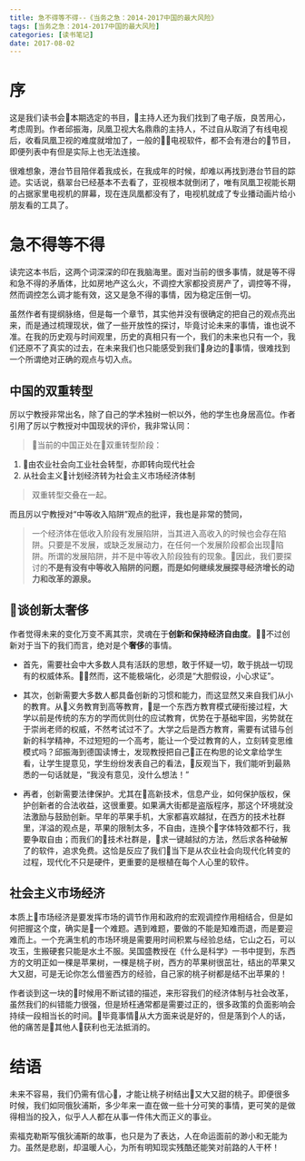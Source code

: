 ```yaml
---
title: 急不得等不得--《当务之急：2014-2017中国的最大风险》
tags: [当务之急：2014-2017中国的最大风险]
categories: [读书笔记]
date: 2017-08-02
---
```


# 序

这是我们读书会本期选定的书目，主持人还为我们找到了电子版，良苦用心，考虑周到。作者邱振海，凤凰卫视大名鼎鼎的主持人，不过自从取消了有线电视后，收看凤凰卫视的难度就增加了，一般的电视软件，都不会有港台的节目，即便列表中有但是实际上也无法连接。

很难想象，港台节目陪伴着我成长，在我成年的时候，却难以再找到港台节目的踪迹。实话说，翡翠台已经基本不去看了，亚视根本就倒闭了，唯有凤凰卫视能长期的占据家里电视机的屏幕，现在连凤凰都没有了，电视机就成了专业播动画片给小朋友看的工具了。
<!-- more -->
# 急不得等不得
读完这本书后，这两个词深深的印在我脑海里。面对当前的很多事情，就是等不得和急不得的矛盾体，比如房地产这么火，不调控大家都投资房产了，调控等不得，然而调控怎么调才能有效，这又是急不得的事情，因为稳定压倒一切。

虽然作者有提纲脉络，但是每一个章节，其实他并没有很确定的把自己的观点亮出来，而是通过梳理现状，做了一些开放性的探讨，毕竟讨论未来的事情，谁也说不准。在我的历史观与时间观里，历史的真相只有一个，我们的未来也只有一个，我们还原不了真实的过去，在未来我们也只能感受到我们身边的事情，很难找到一个所谓绝对正确的观点与切入点。

## 中国的双重转型
厉以宁教授非常出名，除了自己的学术独树一帜以外，他的学生也身居高位。作者引用了厉以宁教授对中国现状的评价，我非常认同：
> 当前的中国正处在双重转型阶段：
1. 由农业社会向工业社会转型，亦即转向现代社会
1. 从社会主义计划经济转为社会主义市场经济体制

> 双重转型交叠在一起。

而且厉以宁教授对“中等收入陷阱”观点的批评，我也是非常的赞同，
> 一个经济体在低收入阶段有发展陷阱，当其进入高收入的时候也会存在陷阱。只要是不发展，或缺乏发展动力，在任何一个发展阶段都会出现陷阱。所谓的发展陷阱，并不是中等收入阶段独有的现象。因此，我们要探讨的**不是有没有中等收入陷阱的问题，而是如何继续发展探寻经济增长的动力和改革的源泉。**

## 谈创新太奢侈
作者觉得未来的变化万变不离其宗，灵魂在于**创新和保持经济自由度**。不过创新对于当下的我们而言，绝对是个**奢侈**的事情。

- 首先，需要社会中大多数人具有活跃的思想，敢于怀疑一切，敢于挑战一切现有的权威体系。然而，这不能极端化，必须是“大胆假设，小心求证”。

- 其次，创新需要大多数人都具备创新的习惯和能力，而这显然又来自我们从小的教育。从义务教育到高等教育，是一个东西方教育模式硬衔接过程，大学以前是传统的东方的学而优则仕的应试教育，优势在于基础牢固，劣势就在于崇尚老师的权威，不然考试过不了。大学之后是西方教育，需要有试错与创新的科学精神，不过短短的一个高考，能让一个受过教育的人，立刻转变思维模式吗？邱振海到德国读博士，发现教授把自己正在构思的论文拿给学生看，让学生提意见，学生纷纷发表自己的看法，反观当下，我们能听到最熟悉的一句话就是，“我没有意见，没什么想法！”

- 再者，创新需要法律保护。尤其在高新技术，信息产业，如何保护版权，保护创新者的合法收益，这很重要。如果满大街都是盗版程序，那这个环境就没法激励与鼓励创新。早年的苹果手机，大家都喜欢越狱，在西方的技术社群里，洋溢的观点是，苹果的限制太多，不自由，连换个字体特效都不行，我要争取自由；而我们的技术社群是，求一键越狱的方法，然后求各种破解了的软件，追求免费。这恰是反应了我们当下是从农业社会向现代化转变的过程，现代化不只是硬件，更重要的是根植在每个人心里的软件。

## 社会主义市场经济
本质上市场经济是要发挥市场的调节作用和政府的宏观调控作用相结合，但是如何把握这个度，确实是一个难题。遇到难题，要做的不能是知难而退，而是要迎难而上。一个充满生机的市场环境是需要用时间积累与经验总结，它山之石，可以攻玉，生搬硬套只能是水土不服。吴国盛教授在《什么是科学》一书中提到，东西方的文明正如一棵是苹果树，一棵是桃子树，西方的苹果树很茁壮，结出的苹果又大又甜，可是无论你怎么借鉴西方的经验，自己家的桃子树都是结不出苹果的！

作者谈到这一块的时候用不断试错的描述，来形容我们的经济体制与社会改革，虽然我们的纠错能力很强，但是矫枉通常都是需要过正的，很多政策的负面影响会持续一段相当长的时间。毕竟事情从大方面来说是好的，但是落到个人的话，他的痛苦是其他人获利也无法抵消的。

# 结语
未来不容易，我们仍需有信心，才能让桃子树结出又大又甜的桃子。即便很多时候，我们如同俄狄浦斯，多少年来一直在做一些十分可笑的事情，更可笑的是做得相当的投入，似乎人人都在从事一件伟大而正义的事业。

索福克勒斯写俄狄浦斯的故事，也只是为了表达，人在命运面前的渺小和无能为力。虽然是悲剧，却温暖人心，为所有明知现实残酷还能笑对前路的人干杯！